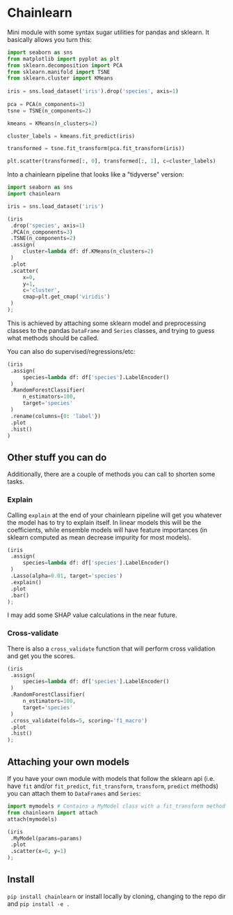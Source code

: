 # Chainlearn

Mini module with some syntax sugar utilities for pandas and sklearn. It basically allows you turn this:

```python
import seaborn as sns
from matplotlib import pyplot as plt
from sklearn.decomposition import PCA
from sklearn.manifold import TSNE 
from sklearn.cluster import KMeans
 
iris = sns.load_dataset('iris').drop('species', axis=1)
 
pca = PCA(n_components=3)
tsne = TSNE(n_components=2)

kmeans = KMeans(n_clusters=2)

cluster_labels = kmeans.fit_predict(iris)

transformed = tsne.fit_transform(pca.fit_transform(iris))

plt.scatter(transformed[:, 0], transformed[:, 1], c=cluster_labels)
```

Into a chainlearn pipeline that looks like a "tidyverse" version:

```python
import seaborn as sns
import chainlearn

iris = sns.load_dataset('iris')

(iris
 .drop('species', axis=1)
 .PCA(n_components=3)
 .TSNE(n_components=2)
 .assign(
     cluster=lambda df: df.KMeans(n_clusters=2)
 )
 .plot
 .scatter(
     x=0,
     y=1,
     c='cluster',
     cmap=plt.get_cmap('viridis')
 )
);
```

This is achieved by attaching some sklearn model and preprocessing classes to the pandas `DataFrame` and `Series` classes, and trying to guess what methods should be called. 

You can also do supervised/regressions/etc:

```python
(iris
 .assign(
     species=lambda df: df['species'].LabelEncoder()
 )
 .RandomForestClassifier(
     n_estimators=100,
     target='species'
 )
 .rename(columns={0: 'label'})
 .plot
 .hist()
)
```

## Other stuff you can do 

Additionally, there are a couple of methods you can call to shorten some tasks.

### Explain

Calling `explain` at the end of your chainlearn pipeline will get you whatever the model has to try to explain itself. In linear models this will be the coefficients, while ensemble models will have feature importances (in sklearn computed as mean decrease impurity for most models).

```python
(iris
 .assign(
     species=lambda df: df['species'].LabelEncoder()
 )
 .Lasso(alpha=0.01, target='species')
 .explain()
 .plot
 .bar()
);
```

I may add some SHAP value calculations in the near future.

### Cross-validate

There is also a `cross_validate` function that will perform cross validation and get you the scores.

```python
(iris
 .assign(
     species=lambda df: df['species'].LabelEncoder()
 )
 .RandomForestClassifier(
     n_estimators=100,
     target='species'
 )
 .cross_validate(folds=5, scoring='f1_macro')
 .plot
 .hist()
);
```

## Attaching your own models

If you have your own module with models that follow the sklearn api (i.e. have `fit` and/or `fit_predict`, `fit_transform`, `transform`, `predict` methods) you can attach them to `DataFrames` and `Series`:

```python
import mymodels # Contains a MyModel class with a fit_transform method
from chainlearn import attach
attach(mymodels)

(iris
 .MyModel(params=params)
 .plot
 .scatter(x=0, y=1)
);
```


## Install

`pip install chainlearn` or install locally by cloning, changing to the repo dir and `pip install -e .`
